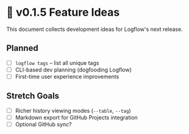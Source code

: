 # 🌱 v0.1.5 Feature Ideas

This document collects development ideas for Logflow's next release.

## Planned

- [ ] `logflow tags` – list all unique tags
- [ ] CLI-based dev planning (dogfooding Logflow)
- [ ] First-time user experience improvements

## Stretch Goals

- [ ] Richer history viewing modes (`--table`, `--tag`)
- [ ] Markdown export for GitHub Projects integration
- [ ] Optional GitHub sync?